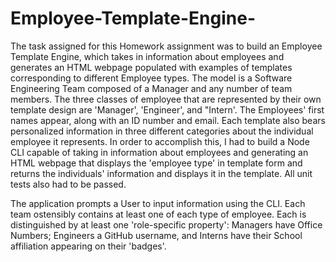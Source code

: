 # Employee-Template-Engine-

The task assigned for this Homework assignment was to build an Employee Template Engine, which takes in information about employees and generates an HTML webpage populated with examples of templates corresponding to different Employee types. The model is a Software Engineering Team composed of a Manager and any number of team members. The three classes of employee that are represented by their own template design are 'Manager', 'Engineer', and "Intern'. The Employees' first names appear, along with an ID number and email. Each template also bears personalized information in three different categories about the individual employee it represents. In order to accomplish this, I had to build a Node CLI capable of taking in information about employees and generating an HTML webpage that displays the 'employee type' in template form and returns the individuals' information and displays it in the template. All unit tests also had to be passed. 

The application prompts a User to input information using the CLI. Each team ostensibly contains at least one of each type of employee. Each is distinguished by at least one 'role-specific property': Managers have Office Numbers; Engineers a GitHub username, and Interns have their School affiliation appearing on their 'badges'. 
